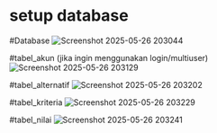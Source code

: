 # setup database

#Database
![Screenshot 2025-05-26 203044](https://github.com/user-attachments/assets/d7399ac6-f492-4a66-a7c4-d39cec52e016)

#tabel_akun (jika ingin menggunakan login/multiuser)
![Screenshot 2025-05-26 203129](https://github.com/user-attachments/assets/39ce1898-1403-4d91-b775-783bb2d757ad)

#tabel_alternatif
![Screenshot 2025-05-26 203202](https://github.com/user-attachments/assets/e81d7845-21be-4095-94f3-0965a301eeca)

#tabel_kriteria
![Screenshot 2025-05-26 203229](https://github.com/user-attachments/assets/bf9b0260-f4b0-4f6e-9530-aa655702802c)

#tabel_nilai
![Screenshot 2025-05-26 203241](https://github.com/user-attachments/assets/48e8b032-9ba3-4253-9d53-ec65ce919e3e)
